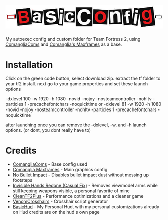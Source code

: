 # ![BasicConfig](https://github.com/Basiiic/BasicConfig/blob/main/logo.png)
My autoexec config and custom folder for Team Fortress 2, using [ComangliaComs](https://github.com/Comanglia/ComangliaComs) and [Comanglia's Maxframes](https://www.teamfortress.tv/25328/comanglias-config-fps-guide) as a base.

# Installation
Click on the green code button, select download zip.
extract the tf folder to your tf2 install.
next go to your game properties and set these launch options

-dxlevel 100 -w 1920 -h 1080 -novid -nojoy -nosteamcontroller -nohltv -particles 1 -precachefontchars -noquicktime
or
-dxlevel 81 -w 1920 -h 1080 -novid -nojoy -nosteamcontroller -nohltv -particles 1 -precachefontchars -noquicktime

after launching once you can remove the -dxlevel, -w, and -h launch options. (or dont, you dont really have to)

# Credits

- [ComangliaComs](https://github.com/Comanglia/ComangliaComs) - Base config used
- [Comanglia Maxframes](https://www.teamfortress.tv/25328/comanglias-config-fps-guide) - Main graphics config
- [No Bullet Impact](https://gamebanana.com/mods/412095) - Disables bullet impact dust without messing up footsteps
- [Invisible Hands Redone (Casual Fix)](https://gamebanana.com/mods/466233) - Removes viewmodel arms while still keeping weapons visible, a personal favorite of mine
- [CleanTF2Plus](https://github.com/JarateKing/CleanTF2plus) - Performance optimizations and a cleaner game
- [VenomCrosshairs](https://github.com/hbivnm/Venom-Crosshairs) - Crosshair script generator
- [BasicHud](https://github.com/Basiiic/BasicHud) - My Personal Hud, with my personal customizations already on Hud credits are on the hud's own page
